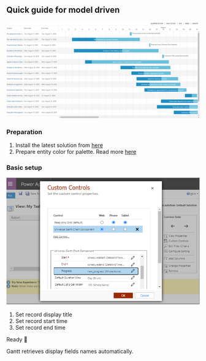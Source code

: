 ## Quick guide for model driven

![example](./DocumentationAssets/ganttStandardWithProgress.png)
### Preparation

1) Install the latest solution from [here](https://github.com/MaTeMaTuK/pcf-universal-gantt-chart/releases)
2) Prepare entity color for palette. Read more [here](./README.md#coloring)

### Basic setup
![example](./DocumentationAssets/ganttStandardInstall.png)

1) Set record display title
2) Set record start time
3) Set record end time

Ready 🙂

Gantt retrieves display fields names automatically.
